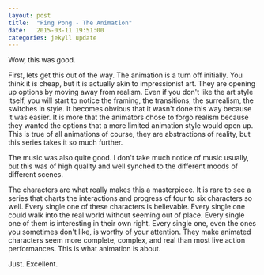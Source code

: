 ```yaml
---
layout: post
title:  "Ping Pong - The Animation"
date:   2015-03-11 19:51:00
categories: jekyll update
---
```

Wow, this was good.

First, lets get this out of the way. The animation is a turn off initially. You think it is cheap, but it is actually akin to impressionist art. They are opening up options by moving away from realism. Even if you don't like the art style itself, you will start to notice the framing, the transitions, the surrealism, the switches in style. It becomes obvious that it wasn't done this way because it was easier. It is more that the animators chose to forgo realism because they wanted the options that a more limited animation style would open up. This is true of all animations of course, they are abstractions of reality, but this series takes it so much further.

The music was also quite good. I don't take much notice of music usually, but this was of high quality and well synched to the different moods of different scenes.

The characters are what really makes this a masterpiece. It is rare to see a series that charts the interactions and progress of four to six characters so well. Every single one of these characters is believable. Every single one could walk into the real world without seeming out of place. Every single one of them is interesting in their own right. Every single one, even the ones you sometimes don't like, is worthy of your attention. They make animated characters seem more complete, complex, and real than most live action performances. This is what animation is about.

Just. Excellent.
